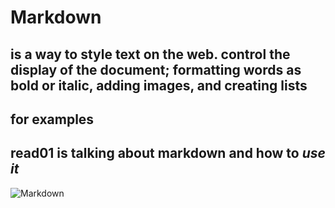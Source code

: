 
# Markdown
## is a way to style text on the web.  control the display of the document; formatting words as bold or italic, adding images, and creating lists
## for examples
## read01 is talking about **markdown** and how to *use it*
![Markdown](https://res.cloudinary.com/practicaldev/image/fetch/s--CRJTTGM8--/c_imagga_scale,f_auto,fl_progressive,h_900,q_auto,w_1600/https://dev-to-uploads.s3.amazonaws.com/i/g595slgphyi9lkqz2u18.png)